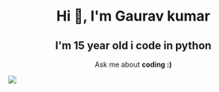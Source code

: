 <h1 align="center">Hi 👋, I'm Gaurav kumar </h1> 
<p><h2 align="center">I'm 15 year old i code in python </h2></p>


<!-- <img class='imgs' align="right" borderRadius="50%" src="https://user-images.githubusercontent.com/84004110/171232830-622ede35-b7a7-4733-9b87-db1632288ddd.jpg"> -->
<!-- <img class='imgs' align="center" borderRadius="50%" src="https://user-images.githubusercontent.com/84004110/171459373-3c158825-bb32-4d06-9df3-171f77622249.jpg"> -->
<!-- <p align="center">I’m currently learning <b>C++, Java for app development</b></p> -->

<!-- ![anime3]() -->


<p align="center">Ask me about <b> coding :)</b></p>

<img class='imgs' align="center" borderRadius="50%" src="https://user-images.githubusercontent.com/84004110/171459373-3c158825-bb32-4d06-9df3-171f77622249.jpg">


